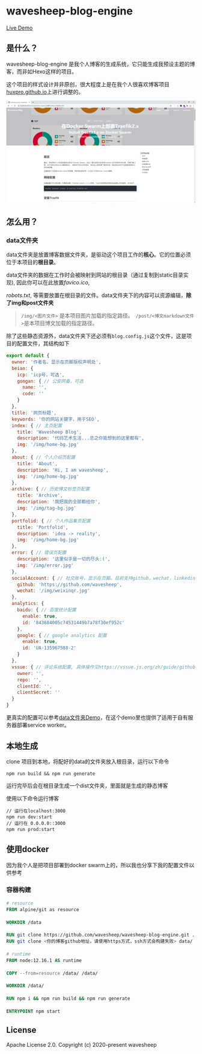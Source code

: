 wavesheep-blog-engine
================================

[Live Demo](https://blog.wavesheep.xyz)

## 是什么？

wavesheep-blog-engine 是我个人博客的生成系统，它只能生成我预设主题的博客，而非如Hexo这样的项目。

这个项目的样式设计并非原创，很大程度上是在我个人很喜欢博客项目[huxpro.github.io](https://github.com/Huxpro/huxpro.github.io)上进行调整的。

![](./snapshot.png)

## 怎么用？

### data文件夹

data文件夹是放置博客数据文件夹，是驱动这个项目工作的**核心**。它的位置必须位于本项目的**根目录**。

data文件夹的数据在工作时会被映射到网站的根目录（通过复制到static目录实现),  因此你可以在此放置*favico.ico*,

*robots.txt*, 等需要放置在根目录的文件。data文件夹下的内容可以资源编辑，**除了img和post文件夹**

> `/img/<图片文件>` 是本项目图片加载的指定路径。` /post/<博文markdown文件>`是本项目博文加载的指定路径。

除了这些静态资源外，data文件夹下还必须有`blog.config.js`这个文件，这是项目的配置文件，其结构如下

```js
export default {
  owner: '作者名，显示在页脚版权声明处',
  beian: {
    icp: 'icp号，可选',
    gongan: { // 公安网备，可选
      name: '',
      code: ''
    }
  },
  title: '网页标题',
  keywords: '你的网站关键字，用于SEO',
  index: { // 主页配置
    title: 'Wavesheep Blog',
    description: '代码艺术生活...总之你能想到的这里都有',
    img: '/img/home-bg.jpg'
  },
  about: { // 个人介绍页配置
    title: 'About',
    description: 'Hi, I am wavesheep',
    img: '/img/home-bg.jpg'
  },
  archive: { // 历史博文标签页配置
    title: 'Archive',
    description: '我把我的全部都给你',
    img: '/img/tag-bg.jpg'
  },
  portfolid: { // 个人作品集页配置
    title: 'Portfolid',
    description: 'idea -> reality',
    img: '/img/home-bg.jpg'
  },
  error: { // 错误页配置
    description: '这里似乎是一切的尽头:(',
    img: '/img/error.jpg'
  },
  socialAccount: { // 社交账号，显示在页脚。目前支持github，wechat，linkedin，mail, qq, twitter, weibo, zhihu
    github: 'https://github.com/wavesheep',
    wechat: '/img/weixinqr.jpg'
  },
  analytics: {
    baidu: { // 百度统计配置
      enable: true,
      id: '843684005c74531449b7a78f30ef952c'
    },
    google: { // google analytics 配置
      enable: true,
      id: 'UA-135967588-2'
    }
  },
  vssue: { // 评论系统配置, 具体操作见https://vssue.js.org/zh/guide/github.html#%E5%88%9B%E5%BB%BA%E4%B8%80%E4%B8%AA%E6%96%B0%E7%9A%84-oauth-app
    owner: '',
    repo: '',
    clientId: '',
    clientSecret: ''
  }
}

```

更真实的配置可以参考[data文件夹Demo](https://github.com/wavesheep/wavesheep-blog-demo)，在这个demo里也提供了适用于自有服务器部署service worker。

## 本地生成

clone 项目到本地，将配好的data的文件夹放入根目录，运行以下命令

```shell
npm run build && npm run generate
```

运行完毕后会在根目录生成一个dist文件夹，里面就是生成的静态博客

使用以下命令运行博客

```shell
// 运行在localhost:3000
npm run dev:start
// 运行在 0.0.0.0::3000
npm run prod:start
```

## 使用docker

因为我个人是把项目部署到docker swarm上的，所以我也分享下我的配置文件以供参考

### 容器构建

```dockerfile
# resource
FROM alpine/git as resource

WORKDIR /data

RUN git clone https://github.com/wavesheep/wavesheep-blog-engine.git .
RUN git clone <你的博客github地址，请使用https方式，ssh方式会构建失败> data/

# runtime
FROM node:12.16.1 AS runtime

COPY --from=resource /data/ /data/

WORKDIR /data/

RUN npm i && npm run build && npm run generate

ENTRYPOINT npm start
```


License
-------

Apache License 2.0. Copyright (c) 2020-present wavesheep